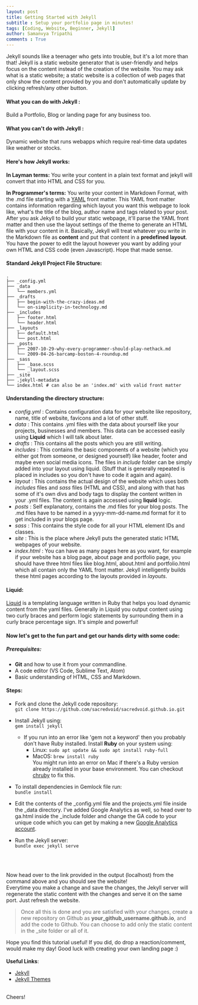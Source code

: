 ```yaml
---
layout: post
title: Getting Started with Jekyll
subtitle : Setup your portfolio page in minutes!
tags: [Coding, Website, Beginner, Jekyll]
author: Samanvya Tripathi
comments : True
---
```


Jekyll sounds like a teenager who gets into trouble, but it's a lot more than that! Jekyll is a static website generator that is user-friendly and helps focus on the content instead of the creation of the website. You may ask what is a static website; a static website is a collection of web pages that only show the content provided by you and don't automatically update by clicking refresh/any other button.<br>

#### What you can do with Jekyll :
Build a Portfolio, Blog or landing page for any business too. 

#### What you can't do with Jekyll :
Dynamic website that runs webapps which require real-time data updates like weather or stocks.

#### Here's how Jekyll works: 
**In Layman terms:**
You write your content in a plain text format and jekyll will convert that into HTML and CSS for you.

**In Programmer's terms:**
You write your content in Markdown Format, with the .md file starting with a [YAML](https://blog.stackpath.com/yaml/) front matter. This YAML front matter contains information regarding which layout you want this webpage to look like, what's the title of the blog, author name and tags related to your post. After you ask Jekyll to build your static webpage, it'll parse the YAML front matter and then use the layout settings of the theme to generate an HTML file with your content in it. Basically, Jekyll will treat whatever you write in the Markdown file as **content** and put that content in a **predefined layout**. You have the power to edit the layout however you want by adding your own HTML and CSS code (even Javascript). Hope that made sense. <br>

#### Standard Jekyll Project File Structure:

```
.
├── _config.yml
├── _data
│   └── members.yml
├── _drafts
│   ├── begin-with-the-crazy-ideas.md
│   └── on-simplicity-in-technology.md
├── _includes
│   ├── footer.html
│   └── header.html
├── _layouts
│   ├── default.html
│   └── post.html
├── _posts
│   ├── 2007-10-29-why-every-programmer-should-play-nethack.md
│   └── 2009-04-26-barcamp-boston-4-roundup.md
├── _sass
│   ├── _base.scss
│   └── _layout.scss
├── _site
├── .jekyll-metadata
└── index.html # can also be an 'index.md' with valid front matter

```

#### Understanding the directory structure:

- _config.yml_ : Contains configuration data for your website like repository, name, title of website, favicons and a lot of other stuff. 
- _data_ : This contains .yml files with the data about yourself like your projects, businesses and members. This data can be accessed easily using **Liquid** which I will talk about later. 
- _drafts_ : This contains all the posts which you are still writing.
- _includes_ : This contains the basic components of a website (which you either got from someone, or designed yourself) like header, footer and maybe even social media icons. The files in _include_ folder can be simply added into your layout using liquid. (Stuff that is generally repeated is placed in includes so you don't have to code it again and again).
- _layout_ : This contains the actual design of the website which uses both _includes_ files and _sass_ files (HTML and CSS), and along with that has some of it's own divs and body tags to display the content written in your .yml files. The content is again accessed using **liquid** logic.
- _posts_ : Self explanatory, contains the .md files for your blog posts. The .md files have to be named in a yyyy-mm-dd-name.md format for it to get included in your blogs page.
- _sass_ : This contains the style code for all your HTML element IDs and classes.
- _site_ : This is the place where Jekyll puts the generated static HTML webpages of your website.
- _index.html_ : You can have as many pages here as you want, for example if your website has a blog page, about page and portfolio page, you should have three html files like blog.html, about.html and portfolio.html which all contain only the YAML front matter. Jekyll intelligently builds these html pages according to the layouts provided in _layouts_.

#### Liquid:
[Liquid](https://shopify.github.io/liquid/) is a templating language written in Ruby that helps you load dynamic content from the yaml files. Generally in Liquid you output content using two curly braces and perform logic statements by surrounding them in a curly brace percentage sign. It's simple and powerful!
<br>
#### Now let's get to the fun part and get our hands dirty with some code:

##### Prerequisites:
- **Git** and how to use it from your commandline.
- A code editor (VS Code, Sublime Text, Atom)
- Basic understanding of HTML, CSS and Markdown.

#### Steps:
- Fork and clone the Jekyll code repository: <br>
```git clone https://github.com/sacredvoid/sacredvoid.github.io.git```
- Install Jekyll using: <br>
```gem install jekyll```
    - If you run into an error like 'gem not a keyword' then you probably don't have Ruby installed. Install **Ruby** on your system using:<br>
        - Linux: `sudo apt update && sudo apt install ruby-full`
        - MacOS: `brew install ruby`<br>
        You might run into an error on Mac if there's a Ruby version already installed in your base environment. You can checkout [chruby](https://gist.github.com/MelissaKaulfuss/a1bed20d8c8ad847e1e20e43615ddc9f) to fix this.

- To install dependencies in Gemlock file run:<br>
```bundle install```
- Edit the contents of the _config.yml file and the projects.yml file inside the _data directory. I've added Google Analytics as well, so head over to ga.html inside the _include folder and change the GA code to your unique code which you can get by making a new [Google Analytics account](https://analytics.google.com/).
- Run the Jekyll server:<br>
```bundle exec jekyll serve```

<br><br>

Now head over to the link provided in the output (localhost) from the command above and you should see the website!<br>
Everytime you make a change and save the changes, the Jekyll server will regenerate the static content with the changes and serve it on the same port. Just refresh the website.

>Once all this is done and you are satisfied with your changes, create a new repository on Github as **your_github_username.github.io**, and add the code to Github. You can choose to add only the static content in the _site folder or all of it. 

Hope you find this tutorial useful! If you did, do drop a reaction/comment, would make my day! Good luck with creating your own landing page :)
<br><br>
**Useful Links**:
- [Jekyll](https://jekyllrb.com)
- [Jekyll Themes](http://jekyllthemes.org)

<br>
Cheers!